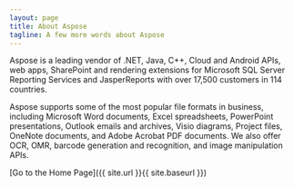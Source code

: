 ```yaml
---
layout: page
title: About Aspose
tagline: A few more words about Aspose
---
```


Aspose is a leading vendor of .NET, Java, C++, Cloud and Android APIs, web apps, SharePoint and rendering extensions for Microsoft SQL Server Reporting Services and JasperReports with over 17,500 customers in 114 countries.

Aspose supports some of the most popular file formats in business, including Microsoft Word documents, Excel spreadsheets, PowerPoint presentations, Outlook emails and archives, Visio diagrams, Project files, OneNote documents, and Adobe Acrobat PDF documents. We also offer OCR, OMR, barcode generation and recognition, and image manipulation APIs.

[Go to the Home Page]({{ site.url }}{{ site.baseurl }})
